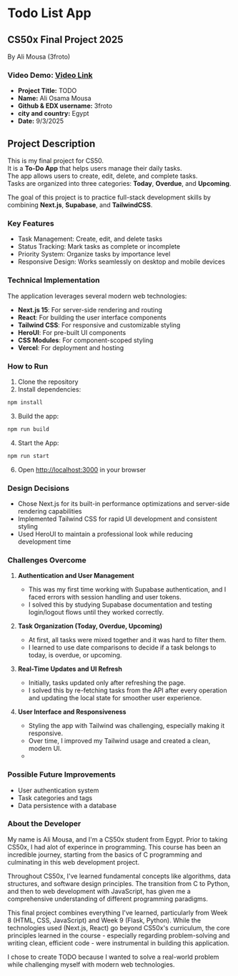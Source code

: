 # Todo List App

## CS50x Final Project 2025

By Ali Mousa (3froto)

### Video Demo: [Video Link](https://youtu.be/5DZdLwRXqNc)
- **Project Title:** TODO
- **Name:** Ali Osama Mousa
- **Github & EDX username:** 3froto
- **city and country:** Egypt
- **Date:** 9/3/2025

## Project Description

This is my final project for CS50.  
It is a **To-Do App** that helps users manage their daily tasks.  
The app allows users to create, edit, delete, and complete tasks.  
Tasks are organized into three categories: **Today**, **Overdue**, and **Upcoming**.  

The goal of this project is to practice full-stack development skills by combining **Next.js**, **Supabase**, and **TailwindCSS**.

### Key Features

- Task Management: Create, edit, and delete tasks
- Status Tracking: Mark tasks as complete or incomplete
- Priority System: Organize tasks by importance level
- Responsive Design: Works seamlessly on desktop and mobile devices

### Technical Implementation

The application leverages several modern web technologies:

- **Next.js 15**: For server-side rendering and routing
- **React**: For building the user interface components
- **Tailwind CSS**: For responsive and customizable styling
- **HeroUI**: For pre-built UI components
- **CSS Modules**: For component-scoped styling
- **Vercel**: For deployment and hosting

### How to Run

1. Clone the repository
2. Install dependencies:

```bash
npm install
```

3. Build the app:

```bash
npm run build
```

4. Start the App:

```bash
npm run start
```

6. Open [http://localhost:3000](http://localhost:3000) in your browser

### Design Decisions

- Chose Next.js for its built-in performance optimizations and server-side rendering capabilities
- Implemented Tailwind CSS for rapid UI development and consistent styling
- Used HeroUI to maintain a professional look while reducing development time

### Challenges Overcome

1. **Authentication and User Management**
   - This was my first time working with Supabase authentication, and I faced errors with session handling and user tokens.  
   - I solved this by studying Supabase documentation and testing login/logout flows until they worked correctly.  

2. **Task Organization (Today, Overdue, Upcoming)**
   - At first, all tasks were mixed together and it was hard to filter them.  
   - I learned to use date comparisons to decide if a task belongs to today, is overdue, or upcoming.  

3. **Real-Time Updates and UI Refresh**
   - Initially, tasks updated only after refreshing the page.  
   - I solved this by re-fetching tasks from the API after every operation and updating the local state for smoother user experience.  

4. **User Interface and Responsiveness**
   - Styling the app with Tailwind was challenging, especially making it responsive.  
   - Over time, I improved my Tailwind usage and created a clean, modern UI.
   - 
### Possible Future Improvements

- User authentication system
- Task categories and tags
- Data persistence with a database

### About the Developer

My name is Ali Mousa, and I'm a CS50x student from Egypt. Prior to taking CS50x, I had alot of experince in programming. This course has been an incredible journey, starting from the basics of C programming and culminating in this web development project.

Throughout CS50x, I've learned fundamental concepts like algorithms, data structures, and software design principles. The transition from C to Python, and then to web development with JavaScript, has given me a comprehensive understanding of different programming paradigms.

This final project combines everything I've learned, particularly from Week 8 (HTML, CSS, JavaScript) and Week 9 (Flask, Python). While the technologies used (Next.js, React) go beyond CS50x's curriculum, the core principles learned in the course - especially regarding problem-solving and writing clean, efficient code - were instrumental in building this application.

I chose to create TODO because I wanted to solve a real-world problem while challenging myself with modern web technologies.
